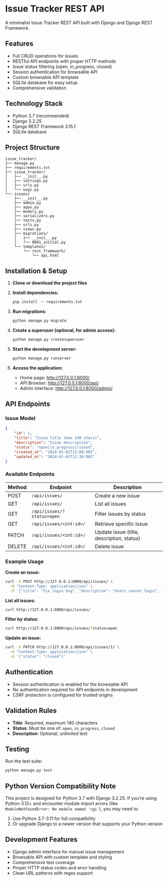 # Issue Tracker REST API

A minimalist Issue Tracker REST API built with Django and Django REST Framework.

## Features

- Full CRUD operations for issues
- RESTful API endpoints with proper HTTP methods
- Issue status filtering (open, in_progress, closed)
- Session authentication for browsable API
- Custom browsable API template
- SQLite database for easy setup
- Comprehensive validation

## Technology Stack

- Python 3.7 (recommended)
- Django 3.2.25
- Django REST Framework 3.15.1
- SQLite database

## Project Structure

```
issue_tracker/
├── manage.py
├── requirements.txt
├── issue_tracker/
│   ├── __init__.py
│   ├── settings.py
│   ├── urls.py
│   └── wsgi.py
└── issues/
    ├── __init__.py
    ├── admin.py
    ├── apps.py
    ├── models.py
    ├── serializers.py
    ├── tests.py
    ├── urls.py
    ├── views.py
    ├── migrations/
    │   ├── __init__.py
    │   └── 0001_initial.py
    └── templates/
        └── rest_framework/
            └── api.html
```

## Installation & Setup

1. **Clone or download the project files**

2. **Install dependencies:**
   ```bash
   pip install -r requirements.txt
   ```

3. **Run migrations:**
   ```bash
   python manage.py migrate
   ```

4. **Create a superuser (optional, for admin access):**
   ```bash
   python manage.py createsuperuser
   ```

5. **Start the development server:**
   ```bash
   python manage.py runserver
   ```

6. **Access the application:**
   - Home page: http://127.0.0.1:8000/
   - API Browser: http://127.0.0.1:8000/api/
   - Admin interface: http://127.0.0.1:8000/admin/

## API Endpoints

### Issue Model
```json
{
    "id": 1,
    "title": "Issue title (max 140 chars)",
    "description": "Issue description",
    "status": "open|in_progress|closed", 
    "created_at": "2024-01-01T12:00:00Z",
    "updated_at": "2024-01-01T12:30:00Z"
}
```

### Available Endpoints

| Method | Endpoint | Description |
|--------|----------|-------------|
| POST | `/api/issues/` | Create a new issue |
| GET | `/api/issues/` | List all issues |
| GET | `/api/issues/?status=open` | Filter issues by status |
| GET | `/api/issues/<int:id>/` | Retrieve specific issue |
| PATCH | `/api/issues/<int:id>/` | Update issue (title, description, status) |
| DELETE | `/api/issues/<int:id>/` | Delete issue |

### Example Usage

**Create an issue:**
```bash
curl -X POST http://127.0.0.1:8000/api/issues/ \
  -H "Content-Type: application/json" \
  -d '{"title": "Fix login bug", "description": "Users cannot login", "status": "open"}'
```

**List all issues:**
```bash
curl http://127.0.0.1:8000/api/issues/
```

**Filter by status:**
```bash
curl http://127.0.0.1:8000/api/issues/?status=open
```

**Update an issue:**
```bash
curl -X PATCH http://127.0.0.1:8000/api/issues/1/ \
  -H "Content-Type: application/json" \
  -d '{"status": "closed"}'
```

## Authentication

- Session authentication is enabled for the browsable API
- No authentication required for API endpoints in development
- CSRF protection is configured for trusted origins

## Validation Rules

- **Title**: Required, maximum 140 characters
- **Status**: Must be one of: `open`, `in_progress`, `closed`
- **Description**: Optional, unlimited text

## Testing

Run the test suite:
```bash
python manage.py test
```

## Python Version Compatibility Note

This project is designed for Python 3.7 with Django 3.2.25. If you're using Python 3.12+ and encounter module import errors (like `ModuleNotFoundError: No module named 'cgi'`), you may need to:

1. Use Python 3.7-3.11 for full compatibility
2. Or upgrade Django to a newer version that supports your Python version

## Development Features

- Django admin interface for manual issue management  
- Browsable API with custom template and styling
- Comprehensive test coverage
- Proper HTTP status codes and error handling
- Clean URL patterns with regex support